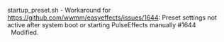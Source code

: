startup_preset.sh - Workaround for https://github.com/wwmm/easyeffects/issues/1644: Preset settings not active after system boot or starting PulseEffects manually #1644  
&nbsp;&nbsp;Modified.
